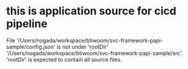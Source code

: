 # this is application source for cicd pipeline



File '/Users/nogada/workspace/btiwoom/svc-framework-papi-sample/config.json' is not under 'rootDir' '/Users/nogada/workspace/btiwoom/svc-framework-papi-sample/src'. 'rootDir' is expected to contain all source files.